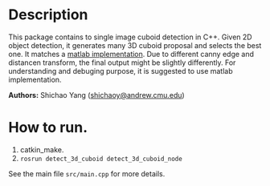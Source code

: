 # Description #
This package contains to single image cuboid detection in C++. Given 2D object detection, it generates many 3D cuboid proposal and selects the best one. It matches a [matlab implementation](https://github.com/shichaoy/matlab_cuboid_detect). Due to different canny edge and distancen transform, the final output might be slightly differently. For understanding and debuging purpose, it is suggested to use matlab implementation.



**Authors:** Shichao Yang (shichaoy@andrew.cmu.edu)

# How to run.
1. catkin_make.
2. `rosrun detect_3d_cuboid detect_3d_cuboid_node`

See the main file ```src/main.cpp``` for more details.
